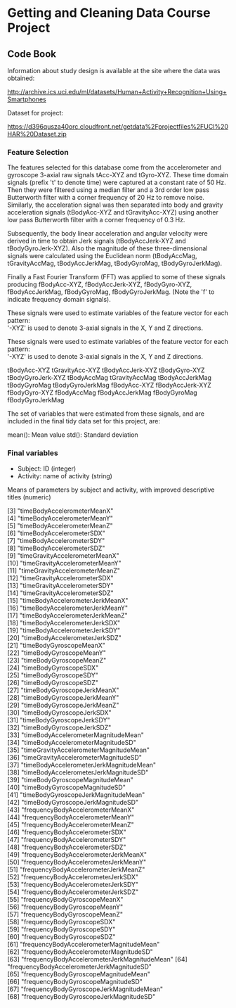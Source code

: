 # Getting and Cleaning Data Course Project

## Code Book

Information about study design is available at the site where the data was obtained:

http://archive.ics.uci.edu/ml/datasets/Human+Activity+Recognition+Using+Smartphones

Dataset for project:

https://d396qusza40orc.cloudfront.net/getdata%2Fprojectfiles%2FUCI%20HAR%20Dataset.zip

### Feature Selection 

The features selected for this database come from the accelerometer and gyroscope 3-axial raw signals tAcc-XYZ and tGyro-XYZ. These time domain signals (prefix 't' to denote time) were captured at a constant rate of 50 Hz. Then they were filtered using a median filter and a 3rd order low pass Butterworth filter with a corner frequency of 20 Hz to remove noise. Similarly, the acceleration signal was then separated into body and gravity acceleration signals (tBodyAcc-XYZ and tGravityAcc-XYZ) using another low pass Butterworth filter with a corner frequency of 0.3 Hz. 

Subsequently, the body linear acceleration and angular velocity were derived in time to obtain Jerk signals (tBodyAccJerk-XYZ and tBodyGyroJerk-XYZ). Also the magnitude of these three-dimensional signals were calculated using the Euclidean norm (tBodyAccMag, tGravityAccMag, tBodyAccJerkMag, tBodyGyroMag, tBodyGyroJerkMag). 

Finally a Fast Fourier Transform (FFT) was applied to some of these signals producing fBodyAcc-XYZ, fBodyAccJerk-XYZ, fBodyGyro-XYZ, fBodyAccJerkMag, fBodyGyroMag, fBodyGyroJerkMag. (Note the 'f' to indicate frequency domain signals). 

These signals were used to estimate variables of the feature vector for each pattern:  
'-XYZ' is used to denote 3-axial signals in the X, Y and Z directions.

These signals were used to estimate variables of the feature vector for each pattern:  
'-XYZ' is used to denote 3-axial signals in the X, Y and Z directions.

tBodyAcc-XYZ
tGravityAcc-XYZ
tBodyAccJerk-XYZ
tBodyGyro-XYZ
tBodyGyroJerk-XYZ
tBodyAccMag
tGravityAccMag
tBodyAccJerkMag
tBodyGyroMag
tBodyGyroJerkMag
fBodyAcc-XYZ
fBodyAccJerk-XYZ
fBodyGyro-XYZ
fBodyAccMag
fBodyAccJerkMag
fBodyGyroMag
fBodyGyroJerkMag

The set of variables that were estimated from these signals, and are included in the final tidy data set for this project, are: 

mean(): Mean value
std(): Standard deviation

### Final variables

- Subject: ID (integer)
- Activity: name of activity (string)

Means of parameters by subject and activity, with improved descriptive titles (numeric)
                                
 [3] "timeBodyAccelerometerMeanX"                 
 [4] "timeBodyAccelerometerMeanY"                 
 [5] "timeBodyAccelerometerMeanZ"                 
 [6] "timeBodyAccelerometerSDX"                   
 [7] "timeBodyAccelerometerSDY"                   
 [8] "timeBodyAccelerometerSDZ"                   
 [9] "timeGravityAccelerometerMeanX"              
[10] "timeGravityAccelerometerMeanY"              
[11] "timeGravityAccelerometerMeanZ"              
[12] "timeGravityAccelerometerSDX"                
[13] "timeGravityAccelerometerSDY"                
[14] "timeGravityAccelerometerSDZ"                
[15] "timeBodyAccelerometerJerkMeanX"             
[16] "timeBodyAccelerometerJerkMeanY"             
[17] "timeBodyAccelerometerJerkMeanZ"             
[18] "timeBodyAccelerometerJerkSDX"               
[19] "timeBodyAccelerometerJerkSDY"               
[20] "timeBodyAccelerometerJerkSDZ"               
[21] "timeBodyGyroscopeMeanX"                     
[22] "timeBodyGyroscopeMeanY"                     
[23] "timeBodyGyroscopeMeanZ"                     
[24] "timeBodyGyroscopeSDX"                       
[25] "timeBodyGyroscopeSDY"                       
[26] "timeBodyGyroscopeSDZ"                       
[27] "timeBodyGyroscopeJerkMeanX"                 
[28] "timeBodyGyroscopeJerkMeanY"                 
[29] "timeBodyGyroscopeJerkMeanZ"                 
[30] "timeBodyGyroscopeJerkSDX"                   
[31] "timeBodyGyroscopeJerkSDY"                   
[32] "timeBodyGyroscopeJerkSDZ"                   
[33] "timeBodyAccelerometerMagnitudeMean"         
[34] "timeBodyAccelerometerMagnitudeSD"           
[35] "timeGravityAccelerometerMagnitudeMean"      
[36] "timeGravityAccelerometerMagnitudeSD"        
[37] "timeBodyAccelerometerJerkMagnitudeMean"     
[38] "timeBodyAccelerometerJerkMagnitudeSD"       
[39] "timeBodyGyroscopeMagnitudeMean"             
[40] "timeBodyGyroscopeMagnitudeSD"               
[41] "timeBodyGyroscopeJerkMagnitudeMean"         
[42] "timeBodyGyroscopeJerkMagnitudeSD"           
[43] "frequencyBodyAccelerometerMeanX"            
[44] "frequencyBodyAccelerometerMeanY"            
[45] "frequencyBodyAccelerometerMeanZ"            
[46] "frequencyBodyAccelerometerSDX"              
[47] "frequencyBodyAccelerometerSDY"              
[48] "frequencyBodyAccelerometerSDZ"              
[49] "frequencyBodyAccelerometerJerkMeanX"        
[50] "frequencyBodyAccelerometerJerkMeanY"        
[51] "frequencyBodyAccelerometerJerkMeanZ"        
[52] "frequencyBodyAccelerometerJerkSDX"          
[53] "frequencyBodyAccelerometerJerkSDY"          
[54] "frequencyBodyAccelerometerJerkSDZ"          
[55] "frequencyBodyGyroscopeMeanX"                
[56] "frequencyBodyGyroscopeMeanY"                
[57] "frequencyBodyGyroscopeMeanZ"                
[58] "frequencyBodyGyroscopeSDX"                  
[59] "frequencyBodyGyroscopeSDY"                  
[60] "frequencyBodyGyroscopeSDZ"                  
[61] "frequencyBodyAccelerometerMagnitudeMean"    
[62] "frequencyBodyAccelerometerMagnitudeSD"      
[63] "frequencyBodyAccelerometerJerkMagnitudeMean"
[64] "frequencyBodyAccelerometerJerkMagnitudeSD"  
[65] "frequencyBodyGyroscopeMagnitudeMean"        
[66] "frequencyBodyGyroscopeMagnitudeSD"          
[67] "frequencyBodyGyroscopeJerkMagnitudeMean"    
[68] "frequencyBodyGyroscopeJerkMagnitudeSD" 

